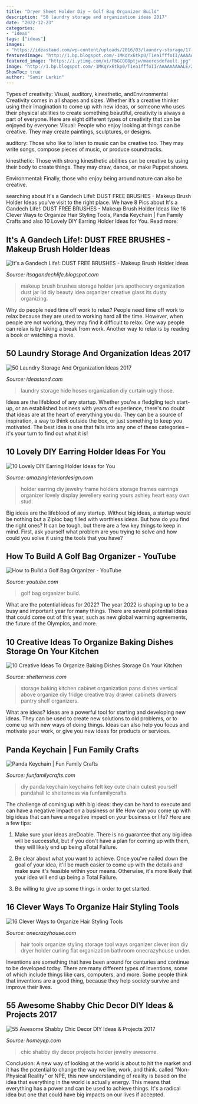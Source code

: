 ```yaml
---
title: "Dryer Sheet Holder Diy ~ Golf Bag Organizer Build"
description: "50 laundry storage and organization ideas 2017"
date: "2022-12-23"
categories:
- "ideas"
tags: ["ideas"]
images:
- "https://ideastand.com/wp-content/uploads/2016/03/laundry-storage/17-laundry-storage-and-organization-ideas.jpg"
featuredImage: "http://1.bp.blogspot.com/-1MKqYx6tkp0/T1ea1fffoII/AAAAAAAAALE/2jWsF8Y2b40/s1600/blog+004.JPG"
featured_image: "https://i.ytimg.com/vi/FbGCOO8ptjw/maxresdefault.jpg"
image: "http://1.bp.blogspot.com/-1MKqYx6tkp0/T1ea1fffoII/AAAAAAAAALE/2jWsF8Y2b40/s1600/blog+004.JPG"
ShowToc: true
author: "Samir Larkin"
---
```



Types of creativity: Visual, auditory, kinesthetic, andEnvironmental
Creativity comes in all shapes and sizes. Whether it’s a creative thinker using their imagination to come up with new ideas, or someone who uses their physical abilities to create something beautiful, creativity is always a part of everyone. Here are eight different types of creativity that can be enjoyed by everyone: 
Visual: People who enjoy looking at things can be creative. They may create paintings, sculptures, or designs.

 auditory: Those who like to listen to music can be creative too. They may write songs, compose pieces of music, or produce soundtracks.

kinesthetic: Those with strong kinesthetic abilities can be creative by using their body to create things. They may draw, dance, or make Puppet shows.

Environmental: Finally, those who enjoy being around nature can also be creative.

	

		
searching about It&#039;s a Gandech Life!: DUST FREE BRUSHES - Makeup Brush Holder Ideas you've visit to the right place. We have 8 Pics about It&#039;s a Gandech Life!: DUST FREE BRUSHES - Makeup Brush Holder Ideas like 16 Clever Ways to Organize Hair Styling Tools, Panda Keychain | Fun Family Crafts and also 10 Lovely DIY Earring Holder Ideas for You. Read more:
		
    
## It&#039;s A Gandech Life!: DUST FREE BRUSHES - Makeup Brush Holder Ideas

<img loading=lazy src="http://1.bp.blogspot.com/-1MKqYx6tkp0/T1ea1fffoII/AAAAAAAAALE/2jWsF8Y2b40/s1600/blog+004.JPG" onerror="this.onerror=null;this.src='https://tse1.mm.bing.net/th?id=OIP.7cBbZRgRPW_NF8lszlCjPgHaJ4&amp;pid=15.1';" alt="It&#039;s a Gandech Life!: DUST FREE BRUSHES - Makeup Brush Holder Ideas">

_Source: itsagandechlife.blogspot.com_

>makeup brush brushes storage holder jars apothecary organization dust jar lid diy beauty idea organizer creative glass its dusty organizing. 

	

Why do people need time off work to relax?
People need time off work to relax because they are used to working hard all the time. However, when people are not working, they may find it difficult to relax. One way people can relax is by taking a break from work. Another way to relax is by reading a book or watching a movie.

    
## 50 Laundry Storage And Organization Ideas 2017

<img loading=lazy src="https://ideastand.com/wp-content/uploads/2016/03/laundry-storage/17-laundry-storage-and-organization-ideas.jpg" onerror="this.onerror=null;this.src='https://tse3.mm.bing.net/th?id=OIP.YdNA5DA82wf-ZMdH3CCv1wHaJ4&amp;pid=15.1';" alt="50 Laundry Storage And Organization Ideas 2017">

_Source: ideastand.com_

>laundry storage hide hoses organization diy curtain ugly those. 

	

Ideas are the lifeblood of any startup. Whether you're a fledgling tech start-up, or an established business with years of experience, there's no doubt that ideas are at the heart of everything you do. They can be a source of inspiration, a way to think outside the box, or just something to keep you motivated. The best idea is one that falls into any one of these categories – it's your turn to find out what it is!

    
## 10 Lovely DIY Earring Holder Ideas For You

<img loading=lazy src="http://www.amazinginteriordesign.com/wp-content/uploads/2016/04/10-lovely-earring-holder-ideas-8.jpg" onerror="this.onerror=null;this.src='https://tse4.mm.bing.net/th?id=OIP.tFMyLjC7aLPhmCKmEycS6gHaJ3&amp;pid=15.1';" alt="10 Lovely DIY Earring Holder Ideas for You">

_Source: amazinginteriordesign.com_

>holder earring diy jewelry frame holders storage frames earrings organizer lovely display jewellery earing yours ashley heart easy own stud. 

	

Big ideas are the lifeblood of any startup. Without big ideas, a startup would be nothing but a Ziploc bag filled with worthless ideas. But how do you find the right ones? It can be tough, but there are a few key things to keep in mind. First, ask yourself what problem are you trying to solve and how could you solve it using the tools that you have?

    
## How To Build A Golf Bag Organizer - YouTube

<img loading=lazy src="https://i.ytimg.com/vi/FbGCOO8ptjw/maxresdefault.jpg" onerror="this.onerror=null;this.src='https://tse1.mm.bing.net/th?id=OIP.D1OuANBuwbhVBZr4T8UuNAHaEK&amp;pid=15.1';" alt="How to Build a Golf Bag Organizer - YouTube">

_Source: youtube.com_

>golf bag organizer build. 

	

What are the potential ideas for 2022?
The year 2022 is shaping up to be a busy and important year for many things. There are several potential ideas that could come out of this year, such as new global warming agreements, the future of the Olympics, and more.

    
## 10 Creative Ideas To Organize Baking Dishes Storage On Your Kitchen

<img loading=lazy src="https://i.shelterness.com/20-creative-ideas-to-organize-baking-dishes-storage-on-your-kitchen7.jpg" onerror="this.onerror=null;this.src='https://tse1.mm.bing.net/th?id=OIP.NbSIzjOf3ujmwLqoW_PSnAAAAA&amp;pid=15.1';" alt="10 Creative Ideas To Organize Baking Dishes Storage On Your Kitchen">

_Source: shelterness.com_

>storage baking kitchen cabinet organization pans dishes vertical above organize diy fridge creative tray drawer cabinets drawers pantry shelf organizers. 

	

What are ideas?
Ideas are a powerful tool for starting and developing new ideas. They can be used to create new solutions to old problems, or to come up with new ways of doing things. Ideas can also help you focus and motivate your work, or give you new ideas for products or services.

    
## Panda Keychain | Fun Family Crafts

<img loading=lazy src="https://funfamilycrafts.com/wp-content/uploads/2015/05/3979f305-f6f8-4990-bc0e-3a0f79d07a41.jpg" onerror="this.onerror=null;this.src='https://tse4.mm.bing.net/th?id=OIP.egPs-6L8Ia3p_oL1_ysQOgHaE8&amp;pid=15.1';" alt="Panda Keychain | Fun Family Crafts">

_Source: funfamilycrafts.com_

>diy panda keychain keychains felt key cute chain cutest yourself pandahall lc shelterness via funfamilycrafts. 

	

The challenge of coming up with big ideas: they can be hard to execute and can have a negative impact on a business or life
How can you come up with big ideas that can have a negative impact on your business or life? Here are a few tips: 
1. Make sure your ideas areDoable. There is no guarantee that any big idea will be successful, but if you don't have a plan for coming up with them, they will likely end up being aTotal Failure. 

2. Be clear about what you want to achieve. Once you've nailed down the goal of your idea, it'll be much easier to come up with the details and make sure it's feasible within your means. Otherwise, it's more likely that your idea will end up being a Total Failure. 

3. Be willing to give up some things in order to get started.

    
## 16 Clever Ways To Organize Hair Styling Tools

<img loading=lazy src="https://cdn.onecrazyhouse.com/wp-content/uploads/2017/08/16-Clever-Ways-to-Organize-Hair-Styling-Tools.jpg" onerror="this.onerror=null;this.src='https://tse3.mm.bing.net/th?id=OIP.VvoFhu8gNwz3PTMsyl38bQHaO0&amp;pid=15.1';" alt="16 Clever Ways to Organize Hair Styling Tools">

_Source: onecrazyhouse.com_

>hair tools organize styling storage tool ways organizer clever iron diy dryer holder curling flat organization bathroom onecrazyhouse under. 

	

Inventions are something that have been around for centuries and continue to be developed today. There are many different types of inventions, some of which include things like cars, computers, and more. Some people think that inventions are a good thing, because they help society survive and improve their lives.

    
## 55 Awesome Shabby Chic Decor DIY Ideas &amp; Projects 2017

<img loading=lazy src="http://homeyep.com/wp-content/uploads/2017/03/shabby-chic-decor-diy/32-shabby-chic-decor-diy-ideas.jpg" onerror="this.onerror=null;this.src='https://tse4.mm.bing.net/th?id=OIP.sM9ovDQTuAaE29uopM_qIAHaSq&amp;pid=15.1';" alt="55 Awesome Shabby Chic Decor DIY Ideas &amp; Projects 2017">

_Source: homeyep.com_

>chic shabby diy decor projects holder jewelry awesome. 

	

Conclusion:
A new way of looking at the world is about to hit the market and it has the potential to change the way we live, work, and think. called "Non-Physical Reality" or NPE, this new understanding of reality is based on the idea that everything in the world is actually energy. This means that everything has a power and can be used to achieve things. It's a radical idea but one that could have big impacts on our lives if accepted.

